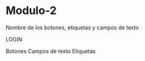 # Modulo-2

Nombre de los botones, etiquetas y campos de texto

LOGIN

Botones
Campos de texto
Etiquetas
